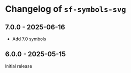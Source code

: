 # Changelog of `sf-symbols-svg`

## 7.0.0 - 2025-06-16

- Add 7.0 symbols

## 6.0.0 - 2025-05-15

Initial release
